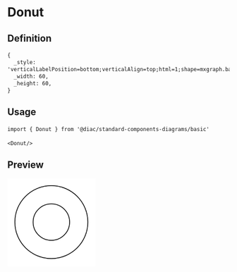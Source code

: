 # Donut

## Definition

```
{
  _style: 'verticalLabelPosition=bottom;verticalAlign=top;html=1;shape=mxgraph.basic.donut;dx=25;',
  _width: 60,
  _height: 60,
}
```

## Usage

```
import { Donut } from '@diac/standard-components-diagrams/basic'

<Donut/>
```

## Preview

<img src="./donut.png" width="200"/>
